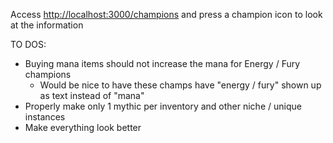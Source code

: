 Access [http://localhost:3000/champions](http://localhost:3000/champions) and press a champion icon to look at the information

TO DOS:

- Buying mana items should not increase the mana for Energy / Fury champions
  - Would be nice to have these champs have "energy / fury" shown up as text instead of "mana"
- Properly make only 1 mythic per inventory and other niche / unique instances
- Make everything look better
